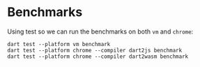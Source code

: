 # Benchmarks

Using test so we can run the benchmarks on both `vm` and `chrome`:

```shell
dart test --platform vm benchmark
dart test --platform chrome --compiler dart2js benchmark
dart test --platform chrome --compiler dart2wasm benchmark
```
